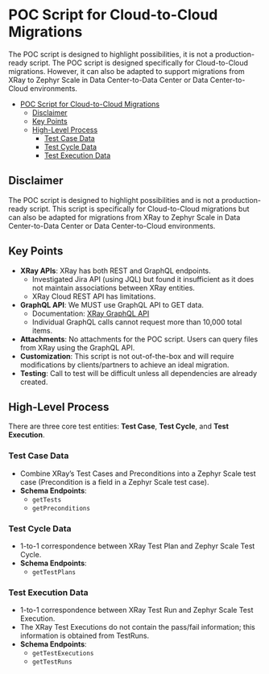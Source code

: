 # POC Script for Cloud-to-Cloud Migrations

The POC script is designed to highlight possibilities, it is not a production-ready script. The POC script is designed specifically for Cloud-to-Cloud migrations. However, it can also be adapted to support migrations from XRay to Zephyr Scale in Data Center-to-Data Center or Data Center-to-Cloud environments.

<!-- TOC -->

* [POC Script for Cloud-to-Cloud Migrations](#poc-script-for-cloud-to-cloud-migrations)
    * [Disclaimer](#disclaimer)
    * [Key Points](#key-points)
    * [High-Level Process](#high-level-process)
        * [Test Case Data](#test-case-data)
        * [Test Cycle Data](#test-cycle-data)
        * [Test Execution Data](#test-execution-data)
      
<!-- TOC -->

## Disclaimer
The POC script is designed to highlight possibilities and is not a production-ready script. This script is specifically for Cloud-to-Cloud migrations but can also be adapted for migrations from XRay to Zephyr Scale in Data Center-to-Data Center or Data Center-to-Cloud environments.

## Key Points
- **XRay APIs**: XRay has both REST and GraphQL endpoints.
  - Investigated Jira API (using JQL) but found it insufficient as it does not maintain associations between XRay entities.
  - XRay Cloud REST API has limitations.
- **GraphQL API**: We MUST use GraphQL API to GET data.
  - Documentation: [XRay GraphQL API](https://us.xray.cloud.getxray.app/doc/graphql/index.html)
  - Individual GraphQL calls cannot request more than 10,000 total items.
- **Attachments**: No attachments for the POC script. Users can query files from XRay using the GraphQL API.
- **Customization**: This script is not out-of-the-box and will require modifications by clients/partners to achieve an ideal migration.
- **Testing**: Call to test will be difficult unless all dependencies are already created.

## High-Level Process
There are three core test entities: **Test Case**, **Test Cycle**, and **Test Execution**.

### Test Case Data
- Combine XRay’s Test Cases and Preconditions into a Zephyr Scale test case (Precondition is a field in a Zephyr Scale test case).
- **Schema Endpoints**:
  - `getTests`
  - `getPreconditions`

### Test Cycle Data
- 1-to-1 correspondence between XRay Test Plan and Zephyr Scale Test Cycle.
- **Schema Endpoints**:
  - `getTestPlans`

### Test Execution Data
- 1-to-1 correspondence between XRay Test Run and Zephyr Scale Test Execution.
- The XRay Test Executions do not contain the pass/fail information; this information is obtained from TestRuns.
- **Schema Endpoints**:
  - `getTestExecutions`
  - `getTestRuns`
